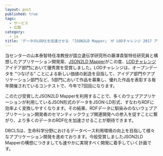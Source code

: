 ```yaml
---
layout: post
published: true
tags:
  - サービス
  - 広報
category:
  - ja
title: 'データのLOD化を加速させる 「JSON2LD Mapper」 が LODチャレンジ 2017 アイデア部門で優秀賞を受賞しました'
---
```

当センターの山本泰智特任准教授が国立遺伝学研究所の藤澤貴智特任研究員と構想したアプリケーション開発案、[JSON2LD Mapper](http://idea.linkdata.org/idea/idea1s2473i)がこの度、[LODチャレンジ](http://2017.lodc.jp/)アイデア部門において優秀賞を受賞しました。LODチャレンジは、オープンデータを “つなげる” ことによる新しい価値の創造を目指して、アイデア部門やアプリケーション部門など、5部門において作品を募集し、優れた作品を表彰する毎年開催されているコンテストで、今年で7回目になります。
 
このたび受賞したJSON2LD Mapperを利用することで、多くのウェブアプリケーションが利用しているJSON形式のデータをJSON-LD形式、すなわちRDFに効率よく変換しやすくなります。その結果、RDFデータに馴染みのないウェブアプリケーション開発者のセマンティックウェブ関連開発への参入を促すことに繋がり、より多くのデータのRDF化を加速させることが期待できます。
 
DBCLSは、生命科学分野におけるデータベース利用環境の向上を目指して様々なアプリケーション開発を進めております。今般受賞しましたJSON2LD Mapperの構想につきましても速やかに実現すべく開発に着手していく計画です。